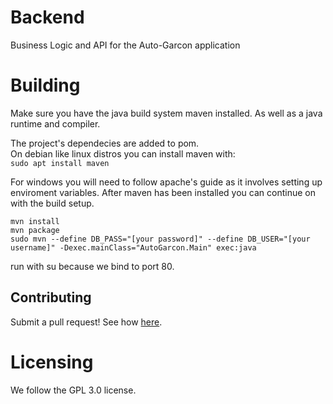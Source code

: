 # Backend
Business Logic and API for the Auto-Garcon application

# Building
Make sure you have the java build system maven installed. 
As well as a java runtime and compiler. 

The project's dependecies are added to pom.  
On debian like linux distros you can install maven with:  
`sudo apt install maven`  

For windows you will need to follow apache's guide as it involves setting up enviroment variables. 
After maven has been installed you can continue on with the build setup. 
  

`mvn install`  
`mvn package`  
`sudo mvn --define DB_PASS="[your password]" --define DB_USER="[your username]" -Dexec.mainClass="AutoGarcon.Main" exec:java` 
  
run with su because we bind to port 80. 



## Contributing
Submit a pull request! See how [here](https://zachmsorenson.github.io/tutorials/github). 

# Licensing
We follow the GPL 3.0 license.
